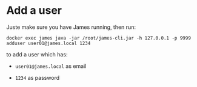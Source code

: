# Add a user

Juste make sure you have James running, then run:

`docker exec james java -jar /root/james-cli.jar -h 127.0.0.1 -p 9999 adduser user01@james.local 1234`

to add a user which has:

  - `user01@james.local` as email

  - `1234` as password
